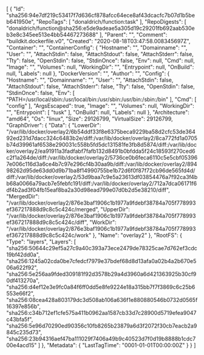 [
  {
    "Id": "sha256:94e7df219c53417f7d636cf878afcc64ece8af43dcacfc7b07d1b5beb641950e",
    "RepoTags": [
      "donaldrich/function:task"
    ],
    "RepoDigests": [
      "donaldrich/function@sha256:e5de9adeae5a305d19c29201fb692aab530eb3e8c345ee513e4bb54467273688"
    ],
    "Parent": "",
    "Comment": "buildkit.dockerfile.v0",
    "Created": "2020-08-18T03:47:58.008345697Z",
    "Container": "",
    "ContainerConfig": {
      "Hostname": "",
      "Domainname": "",
      "User": "",
      "AttachStdin": false,
      "AttachStdout": false,
      "AttachStderr": false,
      "Tty": false,
      "OpenStdin": false,
      "StdinOnce": false,
      "Env": null,
      "Cmd": null,
      "Image": "",
      "Volumes": null,
      "WorkingDir": "",
      "Entrypoint": null,
      "OnBuild": null,
      "Labels": null
    },
    "DockerVersion": "",
    "Author": "",
    "Config": {
      "Hostname": "",
      "Domainname": "",
      "User": "",
      "AttachStdin": false,
      "AttachStdout": false,
      "AttachStderr": false,
      "Tty": false,
      "OpenStdin": false,
      "StdinOnce": false,
      "Env": [
        "PATH=/usr/local/sbin:/usr/local/bin:/usr/sbin:/usr/bin:/sbin:/bin"
      ],
      "Cmd": [
        "config"
      ],
      "ArgsEscaped": true,
      "Image": "",
      "Volumes": null,
      "WorkingDir": "",
      "Entrypoint": [
        "tusk"
      ],
      "OnBuild": null,
      "Labels": null
    },
    "Architecture": "amd64",
    "Os": "linux",
    "Size": 29126799,
    "VirtualSize": 29126799,
    "GraphDriver": {
      "Data": {
        "LowerDir": "/var/lib/docker/overlay2/6b54ddf33f8e6375beca9229ba58d2cfc53de36492ed231d7dacc324c6483b2e/diff:/var/lib/docker/overlay2/8ca772fd1a0705b74d39961af6538e290031c558b5fd5dc131581fe3fb8d5874/diff:/var/lib/docker/overlay2/ea91911a3fadfabf7fafb132d8491b0bfdda5f24c18593f270ced6c2f1a264de/diff:/var/lib/docker/overlay2/5736ce0b6feca6110c5e5cbf053967e006c116d3a6ce4b7c97e296cf4b30aa9b/diff:/var/lib/docker/overlay2/89498262d95de63dd0d9b71ba8f14990755be1b72d6f0f87f72cb96de565fd4d/diff:/var/lib/docker/overlay2/53d9baa7c9e5a23613df03854476a7f92ca3f4bb68a0066a79acb7e5febfc191/diff:/var/lib/docker/overlay2/712a7dca06171f6df4b2ad3f04fb15eaf8ba2a30d98ead799e07d0b2d5e38210/diff",
        "MergedDir": "/var/lib/docker/overlay2/876e3baf1906c1b1977a9fdebf38784a705f778993ef367217888d9c8c5c424c/merged",
        "UpperDir": "/var/lib/docker/overlay2/876e3baf1906c1b1977a9fdebf38784a705f778993ef367217888d9c8c5c424c/diff",
        "WorkDir": "/var/lib/docker/overlay2/876e3baf1906c1b1977a9fdebf38784a705f778993ef367217888d9c8c5c424c/work"
      },
      "Name": "overlay2"
    },
    "RootFS": {
      "Type": "layers",
      "Layers": [
        "sha256:50644c29ef5a27c9a40c393a73ece2479de78325cae7d762ef3cdc19bf42dd0a",
        "sha256:1245a02cda0be7cfedcf7979e37bdef68d8d13afa0a02b4a2b670e506a622f92",
        "sha256:5e256aa9fded309181f92d3578b29a4d3960a6d421363925b30cf90df413270a",
        "sha256:d4ef12e3e9fc0a84f6ff0dd5e8fe9224e18a315bb7f7f3869c6c25b6553e66f2",
        "sha256:08cea428a803179dc3d508ab106a636f1e880880546b0732d0565f16397e856b",
        "sha256:c34b712ef1cfe575a411b0962aa1587cb33d7c28900d5719efea9047c43bfa5f",
        "sha256:5e96d70290ed90356c10fb8265b23879a6d3f2072f30cb7eacb2a9845c235d73",
        "sha256:23b94316aef47ba111029f7406a49b9c40523d7f0d19b8888b1cdc700e4acd15"
      ]
    },
    "Metadata": {
      "LastTagTime": "0001-01-01T00:00:00Z"
    }
  }
]
